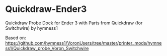 # Quickdraw-Ender3
Quickdraw Probe Dock for Ender 3 with Parts from Quickdraw (for Switchwire) by hymness1

Based on: https://github.com/hymness1/VoronUsers/tree/master/printer_mods/hymness1/Quickdraw_probe_Voron_Switchwire
